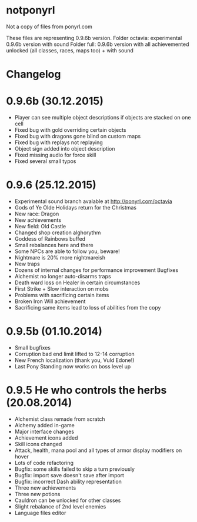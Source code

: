# notponyrl
Not a copy of files from ponyrl.com
  
   These files are representing 0.9.6b version. 
   Folder octavia: experimental 0.9.6b version with sound
   Folder full: 0.9.6b version with all achievemented unlocked (all classes, races, maps too) + with sound

# Changelog

 # 0.9.6b (30.12.2015)
  
 - Player can see multiple object descriptions if objects are stacked on one cell
 - Fixed bug with gold overriding certain objects
 - Fixed bug with dragons gone blind on custom maps
 - Fixed bug with replays not replaying
 - Object sign added into object description
 - Fixed missing audio for force skill
 - Fixed several small typos

  # 0.9.6 (25.12.2015)
- Experimental sound branch avalable at http://ponyrl.com/octavia
- Gods of Ye Olde Holidays return for the Christmas
- New race: Dragon
- New achievements
- New field: Old Castle
- Changed shop creation alghorythm
- Goddess of Rainbows buffed
- Small rebalances here and there
- Some NPCs are able to follow you, beware!
- Nightmare is 20% more nightmareish
- New traps
- Dozens of internal changes for performance improvement
Bugfixes
- Alchemist no longer auto-disarms traps
- Death ward loss on Healer in certain circumstances
- First Strike + Slow interaction on mobs
- Problems with sacrificing certain items
- Broken Iron Will achievement
- Sacrificing same items lead to loss of abilities from the copy

 # 0.9.5b (01.10.2014)
- Small bugfixes
- Corruption bad end limit lifted to 12-14 corruption
- New French localization (thank you, Vuld Edone!)
- Last Pony Standing now works on boss level up

 # 0.9.5 He who controls the herbs (20.08.2014)
- Alchemist class remade from scratch
- Alchemy added in-game
- Major interface changes
- Achievement icons added
- Skill icons changed
- Attack, health, mana pool and all types of armor display modifiers on hover
- Lots of code refactoring
- Bugfix: some skills failed to skip a turn previously
- Bugfix: import save doesn't save after import
- Bugfix: incorrect Dash ability representation
- Three new achievements
- Three new potions
- Cauldron can be unlocked for other classes
- Slight rebalance of 2nd level enemies
- Language files editor

